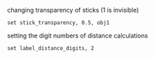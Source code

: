 changing transparency of sticks (1 is invisible)
    
    set stick_transparency, 0.5, obj1

setting the digit numbers of distance calculations

    set label_distance_digits, 2
